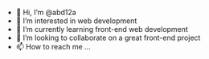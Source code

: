 - 👋 Hi, I’m @abd12a
- 👀 I’m interested in web development
- 🌱 I’m currently learning front-end web development
- 💞️ I’m looking to collaborate on a great front-end project
- 📫 How to reach me ...

<!---
abd12a/abd12a is a ✨ special ✨ repository because its `README.md` (this file) appears on your GitHub profile.
You can click the Preview link to take a look at your changes.
--->
